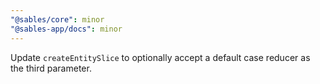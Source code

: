 ```yaml
---
"@sables/core": minor
"@sables-app/docs": minor
---
```


Update `createEntitySlice` to optionally accept a default case reducer as the third parameter.
